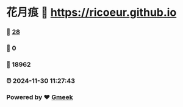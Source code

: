 # 花月痕 :link: https://ricoeur.github.io 
### :page_facing_up: [28](https://ricoeur.github.io/tag.html) 
### :speech_balloon: 0 
### :hibiscus: 18962 
### :alarm_clock: 2024-11-30 11:27:43 
### Powered by :heart: [Gmeek](https://github.com/Meekdai/Gmeek)
